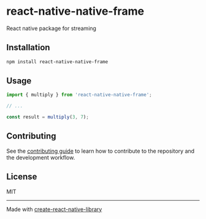 # react-native-native-frame

React native package for streaming

## Installation

```sh
npm install react-native-native-frame
```

## Usage


```js
import { multiply } from 'react-native-native-frame';

// ...

const result = multiply(3, 7);
```


## Contributing

See the [contributing guide](CONTRIBUTING.md) to learn how to contribute to the repository and the development workflow.

## License

MIT

---

Made with [create-react-native-library](https://github.com/callstack/react-native-builder-bob)
